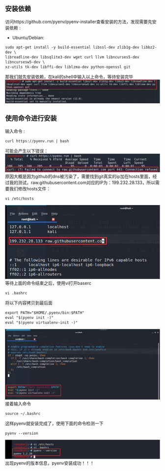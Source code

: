 ## 安装依赖
访问https://github.com/pyenv/pyenv-installer查看安装的方法，发现需要先安装依赖 : 
- Ubuntu/Debian:
```
sudo apt-get install -y build-essential libssl-dev zlib1g-dev libbz2-dev \
libreadline-dev libsqlite3-dev wget curl llvm libncurses5-dev libncursesw5-dev \
xz-utils tk-dev libffi-dev liblzma-dev python-openssl git
```
那我们就先安装依赖，在kali的shell中输入以上命令，等待安装完毕
![avatar](./KaliLinux/2.png)

## 使用命令进行安装
输入命令 : 
```
curl https://pyenv.run | bash
```
可能会产生以下错误：
![avatar](./KaliLinux/3.png)
原因大概是因为github的dns被污染了，需要找到git真实的ip加在hosts里面，经过我的测试，raw.githubusercontent.com对应的IP为：199.232.28.133，所以需要我们修改hosts文件：<br/>
```
vi /etc/hosts
```
![avatar](./KaliLinux/4.png)
等待上面的命令结束之后，使用vi打开baserc
```
vi .bashrc
```
将以下内容拷贝到最后面
```
export PATH="$HOME/.pyenv/bin:$PATH"
eval "$(pyenv init -)"
eval "$(pyenv virtualenv-init -)"
```
![avatar](./KaliLinux/5.png)
接着输入命令
```
source ~/.bashrc
```
这样pyenv就安装完成了，使用下面的命令检测一下
```
pyenv --version
```
![avatar](./KaliLinux/6.png)
出现pyenv的版本信息，pyenv安装成功！！！

